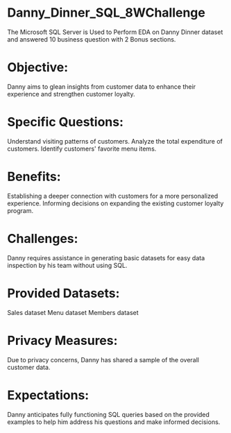 # Danny_Dinner_SQL_8WChallenge
The Microsoft SQL Server is Used to Perform EDA on Danny Dinner dataset and answered 10 business question with 2 Bonus sections.

# Objective:
Danny aims to glean insights from customer data to enhance their experience and strengthen customer loyalty.

# Specific Questions:

Understand visiting patterns of customers.
Analyze the total expenditure of customers.
Identify customers' favorite menu items.

# Benefits:
Establishing a deeper connection with customers for a more personalized experience.
Informing decisions on expanding the existing customer loyalty program.

# Challenges:
Danny requires assistance in generating basic datasets for easy data inspection by his team without using SQL.

# Provided Datasets:
Sales dataset
Menu dataset
Members dataset

# Privacy Measures:
Due to privacy concerns, Danny has shared a sample of the overall customer data.

# Expectations:
Danny anticipates fully functioning SQL queries based on the provided examples to help him address his questions and make informed decisions.

